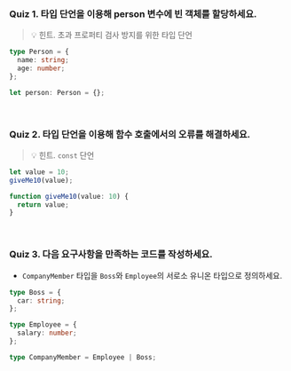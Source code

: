 ### Quiz 1. 타입 단언을 이용해 person 변수에 빈 객체를 할당하세요.

> 💡 힌트. 초과 프로퍼티 검사 방지를 위한 타입 단언

```typescript
type Person = {
  name: string;
  age: number;
};

let person: Person = {};
```

<br>

### Quiz 2. 타입 단언을 이용해 함수 호출에서의 오류를 해결하세요.

> 💡 힌트. `const` 단언

```typescript
let value = 10;
giveMe10(value);

function giveMe10(value: 10) {
  return value;
}
```

<br>

### Quiz 3. 다음 요구사항을 만족하는 코드를 작성하세요.

- `CompanyMember` 타입을 `Boss`와 `Employee`의 서로소 유니온 타입으로 정의하세요.

```typescript
type Boss = {
  car: string;
};

type Employee = {
  salary: number;
};

type CompanyMember = Employee | Boss;
```

